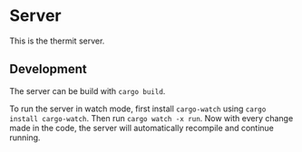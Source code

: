 # Server

This is the thermit server.

## Development

The server can be build with `cargo build`.

To run the server in watch mode, first install `cargo-watch` using `cargo install cargo-watch`. Then run `cargo watch -x run`.
Now with every change made in the code, the server will automatically recompile and continue running.
